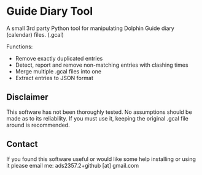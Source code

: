 Guide Diary Tool
=================

A small 3rd party Python tool for manipulating Dolphin Guide diary
(calendar) files. (.gcal)

Functions:

* Remove exactly duplicated entries
* Detect, report and remove non-matching entries with clashing times
* Merge multiple .gcal files into one
* Extract entries to JSON format

Disclaimer
----------

This software has not been thoroughly tested. No assumptions should be
made as to its reliability. If you must use it, keeping the original
.gcal file around is recommended.

Contact
-------

If you found this software useful or would like some help installing
or using it please email me: ads2357.2+github [at] gmail.com
